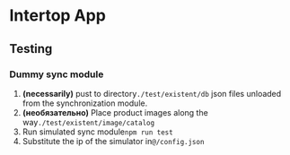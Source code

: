 # Intertop App 

## Testing
### Dummy sync module
1. **(necessarily)** pust to directory```./test/existent/db``` json files unloaded from the synchronization module.
2. **(необязательно)** Place product images along the way```./test/existent/image/catalog```
3. Run simulated sync module```npm run test```
4. Substitute the ip of the simulator in```@/config.json```